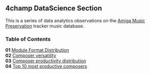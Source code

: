 ## 4champ DataScience Section

This is a series of data analytics observations on the
[Amiga Music Preservation](https://amp.dascene.net) tracker music database.

### Table of Contents

**01** [Module Format Distribution](ds_01.md)<br/>
**02** [Composer versatility](ds_02.md)<br/>
**03** [Composer productivity distribution](ds_03.md)<br/>
**04** [Top 10 most productive composers](ds_04.md)<br/>

